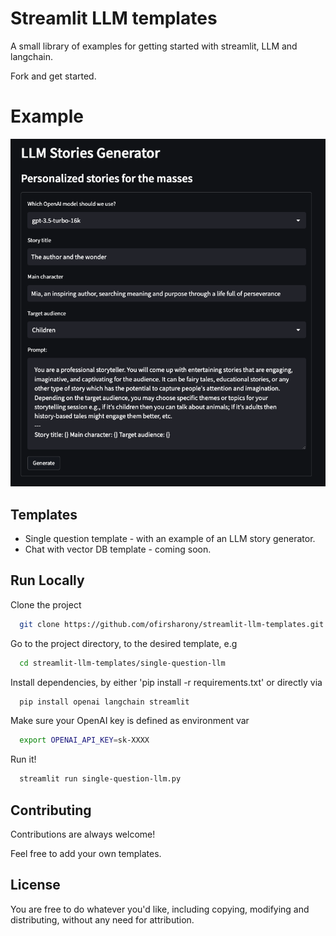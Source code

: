 
# Streamlit LLM templates

A small library of examples for getting started with streamlit, LLM and langchain.

Fork and get started.

# Example

![Alt text](./resources/llm_stories_generator.png?raw=true "single question template")

## Templates

* Single question template - with an example of an LLM story generator.
* Chat with vector DB template - coming soon.
## Run Locally

Clone the project

```bash
  git clone https://github.com/ofirsharony/streamlit-llm-templates.git
```

Go to the project directory, to the desired template, e.g

```bash
  cd streamlit-llm-templates/single-question-llm
```

Install dependencies, by either 'pip install -r requirements.txt' or directly via

```bash
  pip install openai langchain streamlit
```

Make sure your OpenAI key is defined as environment var 
```bash
  export OPENAI_API_KEY=sk-XXXX
```

Run it!

```bash
  streamlit run single-question-llm.py
```

## Contributing

Contributions are always welcome!

Feel free to add your own templates.

## License

You are free to do whatever you'd like, including copying, modifying and distributing, without any need for attribution.

